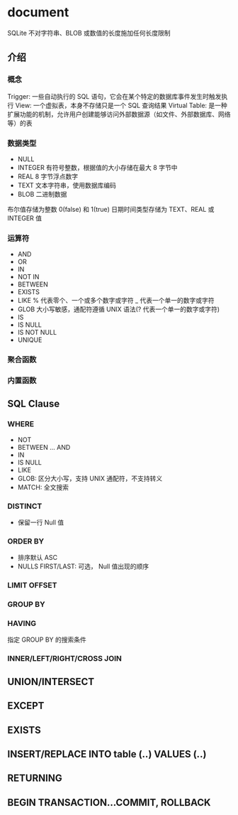 # document

SQLite 不对字符串、BLOB 或数值的长度施加任何长度限制

## 介绍

### 概念

Trigger: 一些自动执行的 SQL 语句，它会在某个特定的数据库事件发生时触发执行
View: 一个虚拟表，本身不存储只是一个 SQL 查询结果
Virtual Table: 是一种扩展功能的机制，允许用户创建能够访问外部数据源（如文件、外部数据库、网络等）的表

### 数据类型

- NULL
- INTEGER 有符号整数，根据值的大小存储在最大 8 字节中
- REAL 8 字节浮点数字
- TEXT 文本字符串，使用数据库编码
- BLOB 二进制数据

布尔值存储为整数 0(false) 和 1(true)
日期时间类型存储为 TEXT、REAL 或 INTEGER 值

### 运算符

- AND
- OR
- IN
- NOT IN
- BETWEEN
- EXISTS
- LIKE % 代表零个、一个或多个数字或字符 \_ 代表一个单一的数字或字符
- GLOB 大小写敏感，通配符遵循 UNIX 语法(? 代表一个单一的数字或字符)
- IS
- IS NULL
- IS NOT NULL
- UNIQUE

### 聚合函数

### 内置函数

## SQL Clause

### WHERE

- NOT
- BETWEEN ... AND
- IN
- IS NULL
- LIKE
- GLOB: 区分大小写，支持 UNIX 通配符，不支持转义
- MATCH: 全文搜索

### DISTINCT

- 保留一行 Null 值

### ORDER BY

- 排序默认 ASC
- NULLS FIRST/LAST: 可选， Null 值出现的顺序

### LIMIT OFFSET

### GROUP BY

### HAVING

指定 GROUP BY 的搜索条件

### INNER/LEFT/RIGHT/CROSS JOIN

## UNION/INTERSECT

## EXCEPT

## EXISTS

## INSERT/REPLACE INTO table (..) VALUES (..)

## RETURNING

## BEGIN TRANSACTION...COMMIT, ROLLBACK
